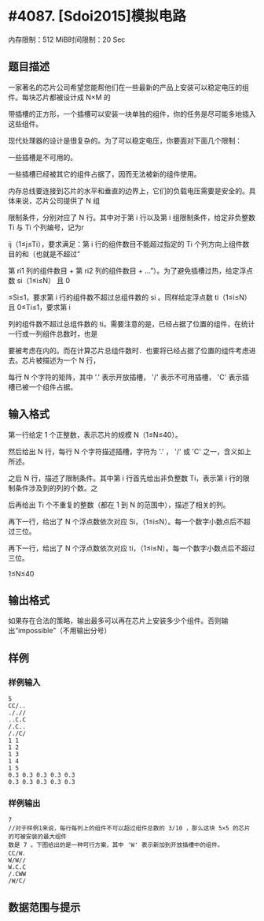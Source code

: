 # #4087. [Sdoi2015]模拟电路

内存限制：512 MiB时间限制：20 Sec

## 题目描述

一家著名的芯片公司希望您能帮他们在一些最新的产品上安装可以稳定电压的组件。每块芯片都被设计成 N&times;M 的

带插槽的正方形，一个插槽可以安装一块单独的组件，你的任务是尽可能多地插入这些组件。

现代处理器的设计是很复杂的。为了可以稳定电压，你要面对下面几个限制：

一些插槽是不可用的。

一些插槽已经被其它的组件占据了，因而无法被新的组件使用。

内存总线要连接到芯片的水平和垂直的边界上，它们的负载电压需要是安全的。具体来说，芯片公司提供了 N 组

限制条件，分别对应了 N 行。其中对于第 i 行以及第 i 组限制条件，给定非负整数 Ti 与 Ti 个列编号，记为r

ij（1&le;j&le;Ti），要求满足：第 i 行的组件数目不能超过指定的 Ti 个列方向上组件数目的和（也就是不超过&ldquo;

第 ri1 列的组件数目 + 第 ri2 列的组件数目 + &hellip;&rdquo;）。为了避免插槽过热，给定浮点数 si（1&le;i&le;N） 且 0

&le;Si&le;1，要求第 i 行的组件数不超过总组件数的 si 。同样给定浮点数 ti（1&le;i&le;N）且 0&le;Ti&le;1，要求第 i 

列的组件数不超过总组件数的 ti。需要注意的是，已经占据了位置的组件，在统计一行或一列组件总数时，也是

要被考虑在内的。而在计算芯片总组件数时．也要将已经占据了位置的组件考虑进去。芯片被描述为一个 N 行，

每行 N 个字符的矩阵，其中 '.' 表示开放插槽， '/' 表示不可用插槽， 'C' 表示插槽已被一个组件占据。

## 输入格式

第一行给定 1 个正整数，表示芯片的规模 N（1&le;N&le;40）。

然后给出 N 行，每行 N 个字符描述插槽，字符为 '.' ， '/' 或 'C' 之一，含义如上所述。

之后 N 行，描述了限制条件。其中第 i 行首先给出非负整数 Ti，表示第 i 行的限制条件涉及到的列的个数。之

后再给出 Ti 个不重复的整数（都在 1 到 N 的范围中），描述了相关的列。

再下一行，给出了 N 个浮点数依次对应 Si，（1&le;i&le;N）。每一个数字小数点后不超过三位。

再下一行，给出了 N 个浮点数依次对应 ti，（1&le;i&le;N）。每一个数字小数点后不超过三位。

1&le;N&le;40

## 输出格式

如果存在合法的策略，输出最多可以再在芯片上安装多少个组件。否则输出&ldquo;impossible&rdquo;（不用输出分号）

## 样例

### 样例输入

    
    5 
    CC/.. 
    ./.// 
    ..C.C 
    /.C.. 
    /./C/ 
    1 1 
    1 2 
    1 3 
    1 4 
    1 5 
    0.3 0.3 0.3 0.3 0.3 
    0.3 0.3 0.3 0.3 0.3
    

### 样例输出

    
    7
    //对于样例1来说，每行每列上的组件不可以超过组件总数的 3/10 ，那么这块 5×5 的芯片的可被安装的最大组件
    数是 7 。下图给出的是一种可行方案，其中 'W' 表示新加到开放插槽中的组件。
    CC/W．
    W/W//
    W.C.C
    /.CWW
    /W/C/
    

## 数据范围与提示
